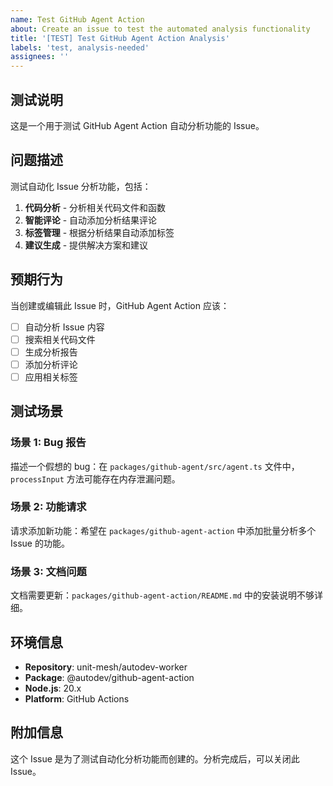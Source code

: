 ```yaml
---
name: Test GitHub Agent Action
about: Create an issue to test the automated analysis functionality
title: '[TEST] Test GitHub Agent Action Analysis'
labels: 'test, analysis-needed'
assignees: ''
---
```


## 测试说明

这是一个用于测试 GitHub Agent Action 自动分析功能的 Issue。

## 问题描述

测试自动化 Issue 分析功能，包括：

1. **代码分析** - 分析相关代码文件和函数
2. **智能评论** - 自动添加分析结果评论
3. **标签管理** - 根据分析结果自动添加标签
4. **建议生成** - 提供解决方案和建议

## 预期行为

当创建或编辑此 Issue 时，GitHub Agent Action 应该：

- [ ] 自动分析 Issue 内容
- [ ] 搜索相关代码文件
- [ ] 生成分析报告
- [ ] 添加分析评论
- [ ] 应用相关标签

## 测试场景

### 场景 1: Bug 报告
描述一个假想的 bug：在 `packages/github-agent/src/agent.ts` 文件中，`processInput` 方法可能存在内存泄漏问题。

### 场景 2: 功能请求
请求添加新功能：希望在 `packages/github-agent-action` 中添加批量分析多个 Issue 的功能。

### 场景 3: 文档问题
文档需要更新：`packages/github-agent-action/README.md` 中的安装说明不够详细。

## 环境信息

- **Repository**: unit-mesh/autodev-worker
- **Package**: @autodev/github-agent-action
- **Node.js**: 20.x
- **Platform**: GitHub Actions

## 附加信息

这个 Issue 是为了测试自动化分析功能而创建的。分析完成后，可以关闭此 Issue。
